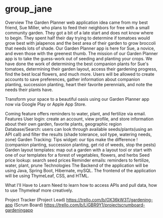 # group_jane
Overview
The Garden Planner web application idea came from my best friend, Sue Miller, who plans to feed their neighbors for free with a small community garden. They got a bit of a late start and does not know where to begin. They spent half their day trying to determine if tomatoes would grow best with jalapenos and the best area of their garden to grow broccoli that needs lots of shade. Our Garden Planner app is here for Sue, a novice, and even those with the greenest thumb. The mission of our Garden Planner app is to take the guess-work out of seeding and planting your crops. We have done the work of determining the best companion plants for Sue's tomatoes, determining their garden layout, access their gardening progress, find the best local flowers, and much more. Users will be allowed to create accounts to save preferences, gather information about companion planting, succession planting, heart their favorite perennials, and note the needs their plants have.

Transform your space to a beautiful oasis using our Garden Planner app now via Google Play or Apple App Store.

Coming feature offers reminders to water, plant, and fertilize via email.
Features
User login: create an account, view profile, and store information about their own garden, favorite plants, geographic region
Database/Search: users can look through available seeds/plants(using an API call) and filter the results (shade tolerance, soil type, watering needs, zone)
Garden Tracking:
Tips widget: our tips make the difference ! (companion planting, succession planting, get rid of weeds, stop the pests)
Garden layout templates: map out a garden with a layout tool or start with one of our templates for a forest of vegetables, flowers, and herbs
Seed price lookup: search seed prices
Reminder emails: reminders to fertilize, water, plant, prune
Technologies
The Backend of the application will be using Java, Spring Boot, Hibernate, mySQL. The frontend of the application will be using ThymeLeaf, CSS, and HTML.

What I'll Have to Learn
Need to learn how to access APIs and pull data, how to use Thymeleaf more creatively.

Project Tracker
(Project Lead) https://trello.com/b/OX36kW3T/gardening-app (Scrum Board) https://trello.com/b/LlGBR9Y1/projectscrumboard-gardeningapp

